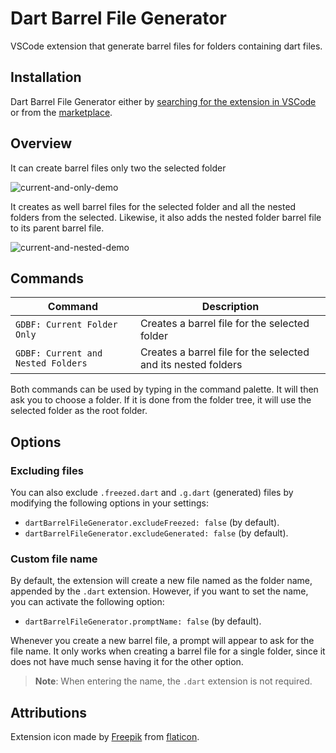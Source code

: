 # Dart Barrel File Generator

VSCode extension that generate barrel files for folders containing dart files.

## Installation

Dart Barrel File Generator either by [searching for the extension in VSCode](https://code.visualstudio.com/docs/editor/extension-gallery#_search-for-an-extension) or from the [marketplace](https://marketplace.visualstudio.com/).

## Overview

It can create barrel files only two the selected folder

![current-and-only-demo](https://raw.githubusercontent.com/mikededo/dartBarrelFileGenerator/master/assets/current-only.gif)

It creates as well barrel files for the selected folder and all the nested folders from the selected. Likewise, it also adds the nested folder barrel file to its parent barrel file.

![current-and-nested-demo](https://raw.githubusercontent.com/mikededo/dartBarrelFileGenerator/master/assets/current-and-nested.gif)

## Commands

| Command                            | Description                                                   |
| ---------------------------------- | ------------------------------------------------------------- |
| `GDBF: Current Folder Only`        | Creates a barrel file for the selected folder                 |
| `GDBF: Current and Nested Folders` | Creates a barrel file for the selected and its nested folders |

Both commands can be used by typing in the command palette. It will then ask you to choose a folder. If it is done from the folder tree, it will use the selected folder as the root folder.

## Options

### Excluding files

You can also exclude `.freezed.dart` and `.g.dart` (generated) files by modifying the following options in your settings:

- `dartBarrelFileGenerator.excludeFreezed: false` (by default).
- `dartBarrelFileGenerator.excludeGenerated: false` (by default).

### Custom file name

By default, the extension will create a new file named as the folder name, appended by the `.dart` extension. However, if you want to set the name, you can activate the following option:

- `dartBarrelFileGenerator.promptName: false` (by default).

Whenever you create a new barrel file, a prompt will appear to ask for the file name. It only works when creating a barrel file for a single folder, since it does not have much sense having it for the other option.

> **Note**: When entering the name, the `.dart` extension is not required.

## Attributions

Extension icon made by [Freepik](https://www.flaticon.com/authors/freepik) from [flaticon](www.flaticon.com).
